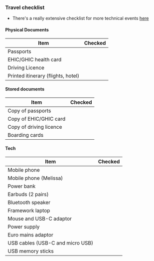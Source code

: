 ### Travel checklist
- There's a really extensive checklist for more technical events [here](https://github.com/MacLemon/CongressChecklist)
#### Physical Documents

|Item                                 |        Checked      |
|-------------------------------------|--------------|
|Passports                            |
|EHIC/GHIC health card                |
|Driving Licence                      |
|Printed itinerary (flights, hotel)   |
#### Stored documents
|Item                                 |        Checked      |
|-------------------------------------|--------------|
|Copy of passports                    |
|Copy of EHIC/GHIC card               |
|Copy of driving licence              |
|Boarding cards|

#### Tech

|Item                                 |        Checked      |
|-------------------------------------|--------------|
|Mobile phone|
|Mobile phone (Melissa)
|Power bank| 
|Earbuds (2 pairs)|
|Bluetooth speaker |
|Framework laptop                 |
|Mouse and USB-C adaptor |
|Power supply|
|Euro mains adaptor|
|USB cables (USB-C and micro USB)|
|USB memory sticks|
